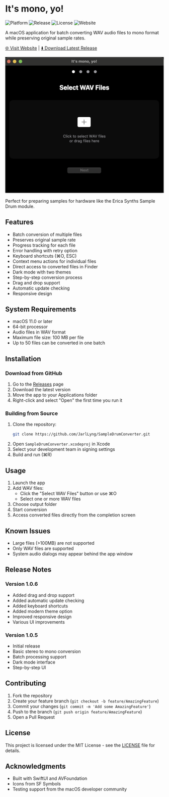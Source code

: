# It's mono, yo!

![Platform](https://img.shields.io/badge/platform-macOS-lightgrey)
![Release](https://img.shields.io/github/v/release/JarlLyng/SampleDrumConverter)
![License](https://img.shields.io/github/license/JarlLyng/SampleDrumConverter)
![Website](https://img.shields.io/website?url=https%3A%2F%2Fjarllyng.github.io%2FSampleDrumConverter)

A macOS application for batch converting WAV audio files to mono format while preserving original sample rates.

[🌐 Visit Website](https://jarllyng.github.io/SampleDrumConverter) | [⬇️ Download Latest Release](https://github.com/JarlLyng/SampleDrumConverter/releases/latest)

![App Screenshot](screenshots/Screenshot.png)

Perfect for preparing samples for hardware like the Erica Synths Sample Drum module.

## Features

- Batch conversion of multiple files
- Preserves original sample rate
- Progress tracking for each file
- Error handling with retry option
- Keyboard shortcuts (⌘O, ESC)
- Context menu actions for individual files
- Direct access to converted files in Finder
- Dark mode with two themes
- Step-by-step conversion process
- Drag and drop support
- Automatic update checking
- Responsive design

## System Requirements

- macOS 11.0 or later
- 64-bit processor
- Audio files in WAV format
- Maximum file size: 100 MB per file
- Up to 50 files can be converted in one batch

## Installation

### Download from GitHub
1. Go to the [Releases](https://github.com/JarlLyng/SampleDrumConverter/releases) page
2. Download the latest version
3. Move the app to your Applications folder
4. Right-click and select "Open" the first time you run it

### Building from Source
1. Clone the repository:
   ```bash
   git clone https://github.com/JarlLyng/SampleDrumConverter.git
   ```
2. Open `SampleDrumConverter.xcodeproj` in Xcode
3. Select your development team in signing settings
4. Build and run (⌘R)

## Usage

1. Launch the app
2. Add WAV files:
   - Click the "Select WAV Files" button or use ⌘O
   - Select one or more WAV files
3. Choose output folder
4. Start conversion
5. Access converted files directly from the completion screen

## Known Issues

- Large files (>100MB) are not supported
- Only WAV files are supported
- System audio dialogs may appear behind the app window

## Release Notes

### Version 1.0.6
- Added drag and drop support
- Added automatic update checking
- Added keyboard shortcuts
- Added modern theme option
- Improved responsive design
- Various UI improvements

### Version 1.0.5
- Initial release
- Basic stereo to mono conversion
- Batch processing support
- Dark mode interface
- Step-by-step UI

## Contributing

1. Fork the repository
2. Create your feature branch (`git checkout -b feature/AmazingFeature`)
3. Commit your changes (`git commit -m 'Add some AmazingFeature'`)
4. Push to the branch (`git push origin feature/AmazingFeature`)
5. Open a Pull Request

## License

This project is licensed under the MIT License - see the [LICENSE](LICENSE) file for details.

## Acknowledgments

- Built with SwiftUI and AVFoundation
- Icons from SF Symbols
- Testing support from the macOS developer community